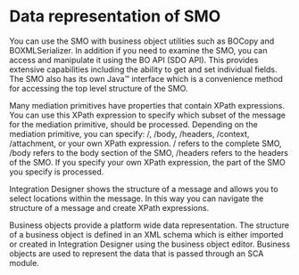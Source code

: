<!-- image -->

# Data representation of SMO

You can use the SMO with business object utilities such as BOCopy and BOXMLSerializer. In
addition if you need to examine the SMO, you can access and manipulate it using the BO API (SDO
API). This provides extensive capabilities including the ability to get and set individual fields.
The SMO also has its own Java™ interface which is a convenience
method for accessing the top level structure of the SMO.

Many mediation primitives have properties that contain XPath expressions. You can use this XPath
expression to specify which subset of the message for the mediation primitive, should be processed.
Depending on the mediation primitive, you can specify: /,
/body, /headers, /context,
/attachment, or your own XPath expression.
/ refers to the complete SMO, /body refers to the body
section of the SMO, /headers refers to the headers of the SMO. If you specify
your own XPath expression, the part of the SMO you specify is processed.

Integration Designer shows the structure of a message and allows you to select locations within the
message. In this way you can navigate the structure of a message and create XPath expressions.

Business objects provide a platform wide data representation. The structure of a business object
is defined in an XML schema which is either imported or created in Integration Designer using
the business object editor. Business objects are used to represent the data that is passed through
an SCA module.